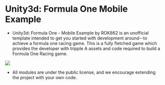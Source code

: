 # Unity3d: Formula One Mobile Example

- Unity3d: Formula One - Mobile Example by ROK862 is an unofficial template intended to get you started with development around--to achieve a formula one racing game. This is a fully fletched game which provides the developer with tripple A assets and code required to build a Formula One Racing game.

<img src='https://scontent.fers3-1.fna.fbcdn.net/v/t39.30808-6/p240x240/266279962_5111914952170200_7099517870068134890_n.jpg?_nc_cat=105&ccb=1-5&_nc_sid=730e14&_nc_ohc=t8YhbxSXnVoAX_TGeOt&_nc_ht=scontent.fers3-1.fna&oh=00_AT85cXBEPVBWLEnxp3tavmGg-Qr3Ds5davy-cbafcrf-8Q&oe=61FB1C79' />

- All modules are under the public license, and we encourage extending the project with your own code.
